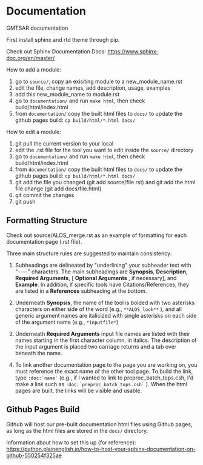 # Documentation
GMTSAR documentation

First install sphinx and rtd theme through pip.

Check out Sphinx Documentation Docs: https://www.sphinx-doc.org/en/master/

How to add a module:
1) go to `source/`, copy an exisiting module to a new_module_name.rst
2) edit the file, change names, add description, usage, examples
3) add this new_module_name to module.rst
4) go to `documentation/` and run `make html`, then check build/html/index.html
5) from `documentation/` copy the built html files to `docs/` to update the github pages build: `cp build/html/*.html docs/ `

How to edit a module: 
1) git pull the current version to your local
2) edit the .rst file for the tool you want to edit inside the `source/` directory
3) go to `documentation/` and run `make html`, then check build/html/index.html
4) from `documentation/` copy the built html files to `docs/` to update the github pages build: `cp build/html/*.html docs/ `
3) git add the file you changed (git add source/file.rst) and git add the html file change (git add docs/file.html)
4) git commit the changes
5) git push

## Formatting Structure

Check out source/ALOS_merge.rst as an example of formatting for each documentation page (.rst file).

Three main structure rules are suggested to maintain consistency:
1) Subheadings are delineated by "underlining" your subheader text with "----" characters. The main subheadings are **Synopsis**, **Description**, **Required Arguments**, [ **Optional Arguments** , if necessary], and **Example**. In addition, if specific tools have Citations/References, they are listed in a **References** subheading at the bottom.

2) Underneath **Synopsis**, the name of the tool is bolded with two asterisks characters on either side of the word (e.g., `**ALOS_look**` ), and all generic argument names are italicized with single asterisks on each side of the argument name (e.g., `*inputfile*`)

3) Underneath **Required Arguments** input file names are listed with their names starting in the first character column, in italics. The description of the input argument is placed two carriage returns and a tab over beneath the name. 

4) To link another documentation page to the page you are working on, you must reference the exact name of the other tool page. To build the link, type `` :doc:`name` `` (e.g., if I wanted to link to preproc_batch_tops.csh, I'd make a link such as `` :doc:`preproc_batch_tops.csh` `` ). When the html pages are built, the links will be visible and usable. 

## Github Pages Build

Github will host our pre-built documentation html files using Github pages, as long as the html files are stored in the `docs/` directory. 

Information about how to set this up (for reference): https://python.plainenglish.io/how-to-host-your-sphinx-documentation-on-github-550254f325ae
